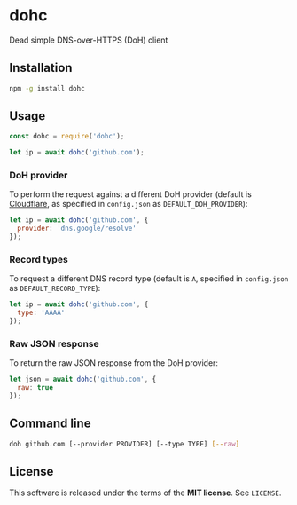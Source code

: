 dohc
====
Dead simple DNS-over-HTTPS (DoH) client

Installation
------------
```sh
npm -g install dohc
```

Usage
-----
```js
const dohc = require('dohc');
```

```js
let ip = await dohc('github.com');
```

### DoH provider
To perform the request against a different DoH provider (default is
[Cloudflare](https://developers.cloudflare.com/1.1.1.1/dns-over-https), as
specified in `config.json` as `DEFAULT_DOH_PROVIDER`):

```js
let ip = await dohc('github.com', {
  provider: 'dns.google/resolve'
});
```

### Record types
To request a different DNS record type (default is `A`, specified in
`config.json` as `DEFAULT_RECORD_TYPE`):

```js
let ip = await dohc('github.com', {
  type: 'AAAA'
});
```

### Raw JSON response
To return the raw JSON response from the DoH provider:

```js
let json = await dohc('github.com', {
  raw: true
});
```

Command line
------------
```sh
doh github.com [--provider PROVIDER] [--type TYPE] [--raw]
```

License
-------
This software is released under the terms of the **MIT license**. See `LICENSE`.
